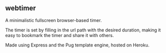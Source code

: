 ## webtimer
A minimalistic fullscreen browser-based timer.

The timer is set by filling in the url path with the desired duration, making it easy to bookmark the timer and share it with others.

Made using Express and the Pug template engine, hosted on Heroku.
